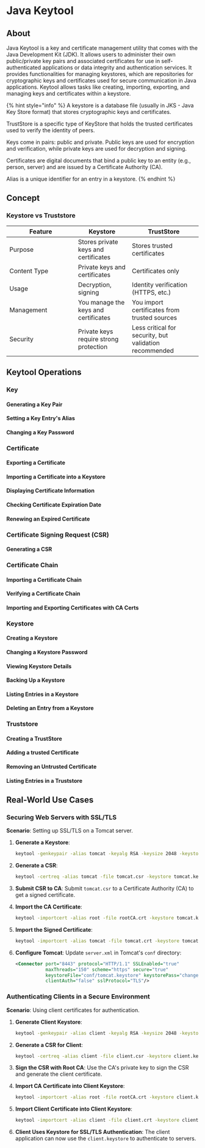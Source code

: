 # Java Keytool

## About

Java Keytool is a key and certificate management utility that comes with the Java Development Kit (JDK). It allows users to administer their own public/private key pairs and associated certificates for use in self-authenticated applications or data integrity and authentication services. It provides functionalities for managing keystores, which are repositories for cryptographic keys and certificates used for secure communication in Java applications. Keytool allows tasks like creating, importing, exporting, and managing keys and certificates within a keystore.

{% hint style="info" %}
A keystore is a database file (usually in JKS - Java Key Store format) that stores cryptographic keys and certificates.

TrustStore is a specific type of KeyStore that holds the trusted certificates used to verify the identity of peers.

Keys come in pairs: public and private. Public keys are used for encryption and verification, while private keys are used for decryption and signing.

Certificates are digital documents that bind a public key to an entity (e.g., person, server) and are issued by a Certificate Authority (CA).

Alias is a unique identifier for an entry in a keystore.
{% endhint %}

## Concept

### Keystore vs Truststore

<table><thead><tr><th width="164">Feature</th><th>Keystore</th><th>TrustStore</th></tr></thead><tbody><tr><td>Purpose</td><td>Stores private keys and certificates</td><td>Stores trusted certificates</td></tr><tr><td>Content Type</td><td>Private keys and certificates</td><td>Certificates only</td></tr><tr><td>Usage</td><td>Decryption, signing</td><td>Identity verification (HTTPS, etc.)</td></tr><tr><td>Management</td><td>You manage the keys and certificates</td><td>You import certificates from trusted sources</td></tr><tr><td>Security</td><td>Private keys require strong protection</td><td>Less critical for security, but validation recommended</td></tr></tbody></table>



## Keytool Operations

### Key

#### Generating a Key Pair

#### **Setting a Key Entry's Alias**

#### Changing a Key Password



### Certificate

#### Exporting a Certificate

#### Importing a Certificate into a Keystore

#### Displaying Certificate Information

#### **Checking Certificate Expiration Date**

#### **Renewing an Expired Certificate**



### Certificate Signing Request (CSR)

#### Generating a CSR



### Certificate Chain

#### Importing a Certificate Chain

#### **Verifying a Certificate Chain**

#### **Importing and Exporting Certificates with CA Certs**



### Keystore

#### Creating a Keystore

#### Changing a Keystore Password

#### **Viewing Keystore Details**

#### **Backing Up a Keystore**

#### Listing Entries in a Keystore

#### Deleting an Entry from a Keystore



### Truststore

#### **Creating a TrustStore**

#### **Adding a trusted Certificate**

#### **Removing an Untrusted Certificate**

#### Listing Entries in a Truststore

























## Real-World Use Cases

### **Securing Web Servers with SSL/TLS**

**Scenario**: Setting up SSL/TLS on a Tomcat server.

1.  **Generate a Keystore**:

    ```bash
    keytool -genkeypair -alias tomcat -keyalg RSA -keysize 2048 -keystore tomcat.keystore -dname "CN=www.example.com, OU=IT, O=Example Corp, L=City, ST=State, C=Country" -storepass changeit -keypass changeit
    ```
2.  **Generate a CSR**:

    ```bash
    keytool -certreq -alias tomcat -file tomcat.csr -keystore tomcat.keystore -storepass changeit
    ```
3. **Submit CSR to CA**: Submit `tomcat.csr` to a Certificate Authority (CA) to get a signed certificate.
4.  **Import the CA Certificate**:

    ```bash
    keytool -importcert -alias root -file rootCA.crt -keystore tomcat.keystore -storepass changeit
    ```
5.  **Import the Signed Certificate**:

    ```bash
    keytool -importcert -alias tomcat -file tomcat.crt -keystore tomcat.keystore -storepass changeit
    ```
6.  **Configure Tomcat**: Update `server.xml` in Tomcat's `conf` directory:

    ```xml
    <Connector port="8443" protocol="HTTP/1.1" SSLEnabled="true"
               maxThreads="150" scheme="https" secure="true"
               keystoreFile="conf/tomcat.keystore" keystorePass="changeit"
               clientAuth="false" sslProtocol="TLS"/>
    ```

### **Authenticating Clients in a Secure Environment**

**Scenario**: Using client certificates for authentication.

1.  **Generate Client Keystore**:

    ```bash
    keytool -genkeypair -alias client -keyalg RSA -keysize 2048 -keystore client.keystore -dname "CN=Client Name, OU=IT, O=Example Corp, L=City, ST=State, C=Country" -storepass changeit -keypass changeit
    ```
2.  **Generate a CSR for Client**:

    ```bash
    keytool -certreq -alias client -file client.csr -keystore client.keystore -storepass changeit
    ```
3. **Sign the CSR with Root CA**: Use the CA's private key to sign the CSR and generate the client certificate.
4.  **Import CA Certificate into Client Keystore**:

    ```bash
    keytool -importcert -alias root -file rootCA.crt -keystore client.keystore -storepass changeit
    ```
5.  **Import Client Certificate into Client Keystore**:

    ```bash
    keytool -importcert -alias client -file client.crt -keystore client.keystore -storepass changeit
    ```
6. **Client Uses Keystore for SSL/TLS Authentication**: The client application can now use the `client.keystore` to authenticate to servers.

